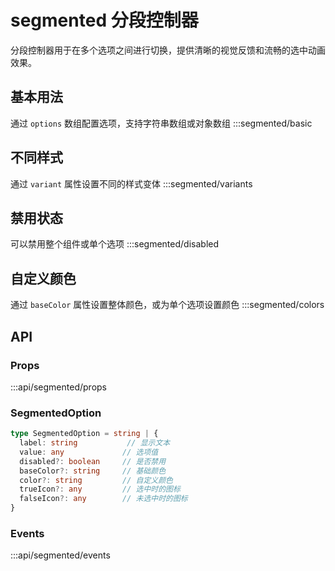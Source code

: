 # segmented 分段控制器

分段控制器用于在多个选项之间进行切换，提供清晰的视觉反馈和流畅的选中动画效果。

## 基本用法

通过 `options` 数组配置选项，支持字符串数组或对象数组
:::segmented/basic

## 不同样式

通过 `variant` 属性设置不同的样式变体
:::segmented/variants

## 禁用状态

可以禁用整个组件或单个选项
:::segmented/disabled

## 自定义颜色

通过 `baseColor` 属性设置整体颜色，或为单个选项设置颜色
:::segmented/colors

## API

### Props
:::api/segmented/props

### SegmentedOption

```ts
type SegmentedOption = string | {
  label: string           // 显示文本
  value: any             // 选项值
  disabled?: boolean     // 是否禁用
  baseColor?: string     // 基础颜色
  color?: string         // 自定义颜色
  trueIcon?: any         // 选中时的图标
  falseIcon?: any        // 未选中时的图标
}
```

### Events
:::api/segmented/events